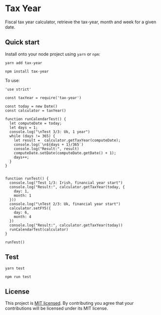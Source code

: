 # Tax Year
Fiscal tax year calculator, retrieve the tax-year, month and week for a given date.

## Quick start

Install onto your node project using `yarn` or `npm`:

```
yarn add tax-year
```

```
npm install tax-year
```

To use:

```
'use strict'

const taxYear = require('tax-year')

const today = new Date()
const calculator = taxYear()

function runCalendarTest() {
  let computeDate = today;
  let days = 1;
  console.log("\nTest 3/3: Uk, 1 year")
  while (days != 365) {
    let result =  calculator.getTaxYear(computeDate);
    console.log(`\n${days + 1}/365`)
    console.log("Result:", result)
    computeDate.setDate(computeDate.getDate() + 1);
    days++;
  }
}


function runTest() {
  console.log("Test 1/3: Irish, financial year start")
  console.log("Result:", calculator.getTaxYear(today, {
    day: 1,
    month: 1
  }))
  console.log("\nTest 2/3: Uk, financial year start")
  calculator.setFYS({
    day: 6,
    month: 4
  })
  console.log("Result:", calculator.getTaxYear(today))
  runCalendarTest(calculator)
}

runTest()
```


## Test

```
yarn test
```

```
npm run test
```

## License

This project is [MIT licensed](./LICENSE). By contributing you agree that your contributions will be licensed under its
MIT license.